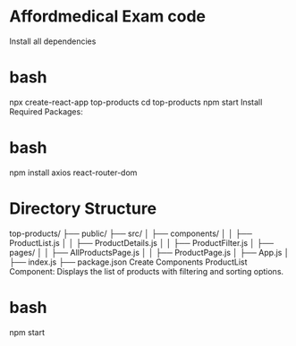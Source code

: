 # Affordmedical Exam code

Install all dependencies
# bash
npx create-react-app top-products
cd top-products
npm start
Install Required Packages:

# bash
npm install axios react-router-dom
# Directory Structure
top-products/
├── public/
├── src/
│   ├── components/
│   │   ├── ProductList.js
│   │   ├── ProductDetails.js
│   │   ├── ProductFilter.js
│   ├── pages/
│   │   ├── AllProductsPage.js
│   │   ├── ProductPage.js
│   ├── App.js
│   ├── index.js
├── package.json
Create Components
ProductList Component: Displays the list of products with filtering and sorting options.

# bash
npm start
